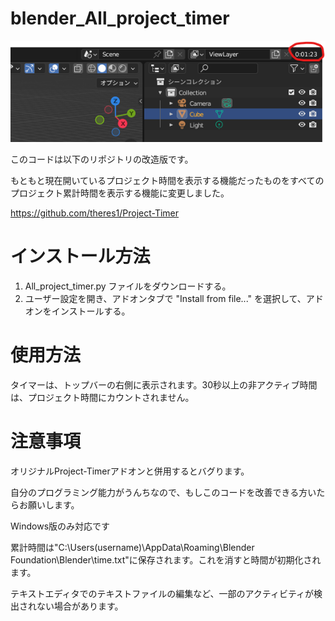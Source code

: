 # blender_All_project_timer
![](https://github.com/Genchan96/blender_All_project_timer/blob/main/demo1.png)

このコードは以下のリポジトリの改造版です。

もともと現在開いているプロジェクト時間を表示する機能だったものをすべてのプロジェクト累計時間を表示する機能に変更しました。

https://github.com/theres1/Project-Timer

# インストール方法
1. All_project_timer.py ファイルをダウンロードする。
2. ユーザー設定を開き、アドオンタブで "Install from file..." を選択して、アドオンをインストールする。

# 使用方法
タイマーは、トップバーの右側に表示されます。30秒以上の非アクティブ時間は、プロジェクト時間にカウントされません。

# 注意事項
オリジナルProject-Timerアドオンと併用するとバグります。

自分のプログラミング能力がうんちなので、もしこのコードを改善できる方いたらお願いします。

Windows版のみ対応です

累計時間は"C:\Users\(username)\AppData\Roaming\Blender Foundation\Blender\time.txt"に保存されます。これを消すと時間が初期化されます。

テキストエディタでのテキストファイルの編集など、一部のアクティビティが検出されない場合があります。
